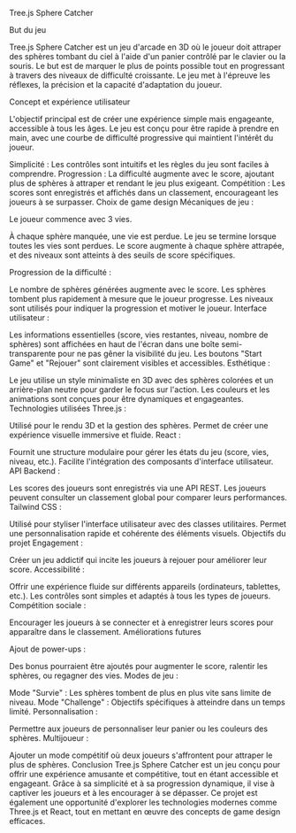 Tree.js Sphere Catcher

But du jeu

Tree.js Sphere Catcher est un jeu d'arcade en 3D où le joueur doit attraper des sphères tombant du ciel à l'aide d'un panier contrôlé par le clavier ou la souris. Le but est de marquer le plus de points possible tout en progressant à travers des niveaux de difficulté croissante. Le jeu met à l'épreuve les réflexes, la précision et la capacité d'adaptation du joueur.

Concept et expérience utilisateur

L'objectif principal est de créer une expérience simple mais engageante, accessible à tous les âges. Le jeu est conçu pour être rapide à prendre en main, avec une courbe de difficulté progressive qui maintient l'intérêt du joueur.

Simplicité : Les contrôles sont intuitifs et les règles du jeu sont faciles à comprendre.
Progression : La difficulté augmente avec le score, ajoutant plus de sphères à attraper et rendant le jeu plus exigeant.
Compétition : Les scores sont enregistrés et affichés dans un classement, encourageant les joueurs à se surpasser.
Choix de game design
Mécaniques de jeu :

Le joueur commence avec 3 vies.

À chaque sphère manquée, une vie est perdue.
Le jeu se termine lorsque toutes les vies sont perdues.
Le score augmente à chaque sphère attrapée, et des niveaux sont atteints à des seuils de score spécifiques.

Progression de la difficulté :

Le nombre de sphères générées augmente avec le score.
Les sphères tombent plus rapidement à mesure que le joueur progresse.
Les niveaux sont utilisés pour indiquer la progression et motiver le joueur.
Interface utilisateur :

Les informations essentielles (score, vies restantes, niveau, nombre de sphères) sont affichées en haut de l'écran dans une boîte semi-transparente pour ne pas gêner la visibilité du jeu.
Les boutons "Start Game" et "Rejouer" sont clairement visibles et accessibles.
Esthétique :

Le jeu utilise un style minimaliste en 3D avec des sphères colorées et un arrière-plan neutre pour garder le focus sur l'action.
Les couleurs et les animations sont conçues pour être dynamiques et engageantes.
Technologies utilisées
Three.js :

Utilisé pour le rendu 3D et la gestion des sphères.
Permet de créer une expérience visuelle immersive et fluide.
React :

Fournit une structure modulaire pour gérer les états du jeu (score, vies, niveau, etc.).
Facilite l'intégration des composants d'interface utilisateur.
API Backend :

Les scores des joueurs sont enregistrés via une API REST.
Les joueurs peuvent consulter un classement global pour comparer leurs performances.
Tailwind CSS :

Utilisé pour styliser l'interface utilisateur avec des classes utilitaires.
Permet une personnalisation rapide et cohérente des éléments visuels.
Objectifs du projet
Engagement :

Créer un jeu addictif qui incite les joueurs à rejouer pour améliorer leur score.
Accessibilité :

Offrir une expérience fluide sur différents appareils (ordinateurs, tablettes, etc.).
Les contrôles sont simples et adaptés à tous les types de joueurs.
Compétition sociale :

Encourager les joueurs à se connecter et à enregistrer leurs scores pour apparaître dans le classement.
Améliorations futures

Ajout de power-ups :

Des bonus pourraient être ajoutés pour augmenter le score, ralentir les sphères, ou regagner des vies.
Modes de jeu :

Mode "Survie" : Les sphères tombent de plus en plus vite sans limite de niveau.
Mode "Challenge" : Objectifs spécifiques à atteindre dans un temps limité.
Personnalisation :

Permettre aux joueurs de personnaliser leur panier ou les couleurs des sphères.
Multijoueur :

Ajouter un mode compétitif où deux joueurs s'affrontent pour attraper le plus de sphères.
Conclusion
Tree.js Sphere Catcher est un jeu conçu pour offrir une expérience amusante et compétitive, tout en étant accessible et engageant. Grâce à sa simplicité et à sa progression dynamique, il vise à captiver les joueurs et à les encourager à se dépasser. Ce projet est également une opportunité d'explorer les technologies modernes comme Three.js et React, tout en mettant en œuvre des concepts de game design efficaces.